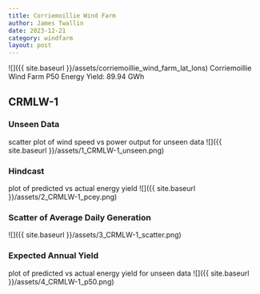 ```yaml
---
title: Corriemoillie Wind Farm
author: James Twallin
date: 2023-12-21
category: windfarm
layout: post
---
```

![]({{ site.baseurl }}/assets/corriemoillie_wind_farm_lat_lons)
Corriemoillie Wind Farm P50 Energy Yield: 89.94 GWh

CRMLW-1
-------------
### Unseen Data 
scatter plot of wind speed vs power output for unseen data
![]({{ site.baseurl }}/assets/1_CRMLW-1_unseen.png)
### Hindcast 
plot of predicted vs actual energy yield
![]({{ site.baseurl }}/assets/2_CRMLW-1_pcey.png)
### Scatter of Average Daily Generation 

![]({{ site.baseurl }}/assets/3_CRMLW-1_scatter.png)
### Expected Annual Yield 
plot of predicted vs actual energy yield for unseen data
![]({{ site.baseurl }}/assets/4_CRMLW-1_p50.png)


